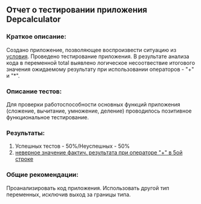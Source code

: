 ## Отчет о тестировании приложения Depcalculator
### Краткое описание:


Создано приложение, позволяющее воспроизвести ситуацию из [условия](https://github.com/netology-code/javaqa-homeworks/tree/master/programming). Проведено тестирование приложения.  В результате анализа кода в переменной total выявлено логическое несоотвествие итогового значения ожидаемому результату при использовании операторов - "+" и "*".

### Описание тестов:


Для проверки работоспособности основных функций приложения (сложение, вычитание, умножение, деление) проводилось позитивное функциональное тестирование.

### Результаты:
1. Успешных тестов - 50%/Неуспешных - 50%
2. [неверное значение фактич. результата при операторе "+" в 5ой строке](https://github.com/alexp995/Java1.2/issues/1)
### Общие рекомендации:
Проанализировать код приложения. Использовать другой тип переменных, исключив выход за границы типа.

